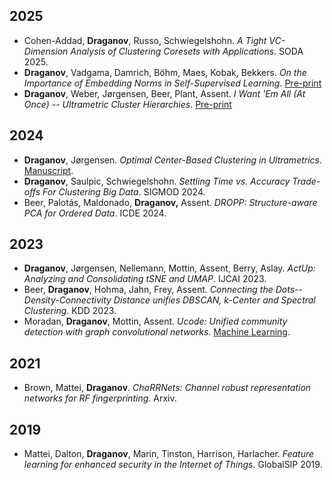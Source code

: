 ## 2025

- Cohen-Addad, **Draganov**, Russo, Schwiegelshohn. *A Tight VC-Dimension Analysis of Clustering Coresets with Applications*. SODA 2025.
- **Draganov**, Vadgama, Damrich, Böhm, Maes, Kobak, Bekkers. *On the Importance of Embedding Norms in Self-Supervised Learning*.
  [Pre-print](https://arxiv.org/pdf/2502.09252)
- **Draganov**, Weber, Jørgensen, Beer, Plant, Assent. *I Want 'Em All (At Once) -- Ultrametric Cluster Hierarchies*.
  [Pre-print](https://arxiv.org/pdf/2502.14018)

## 2024

- **Draganov**, Jørgensen. *Optimal Center-Based Clustering in Ultrametrics*.
  [Manuscript](https://github.com/Andrew-Draganov/andrew-draganov.github.io/blob/main/manuscripts/ultrametric_clustering.pdf).
- **Draganov**, Saulpic, Schwiegelshohn. *Settling Time vs. Accuracy Trade-offs For Clustering Big Data*. SIGMOD 2024.
- Beer, Palotás, Maldonado, **Draganov,** Assent. *DROPP: Structure-aware PCA for Ordered Data*. ICDE 2024.


## 2023

- **Draganov**, Jørgensen, Nellemann, Mottin, Assent, Berry, Aslay. *ActUp: Analyzing and Consolidating tSNE and UMAP*. IJCAI 2023.
- Beer, **Draganov**, Hohma, Jahn, Frey, Assent. *Connecting the Dots--Density-Connectivity Distance unifies DBSCAN, k-Center and Spectral Clustering*. KDD 2023.
- Moradan, **Draganov**, Mottin, Assent. *Ucode: Unified community detection with graph convolutional networks*. [Machine Learning](https://link.springer.com/journal/10994).

## 2021

- Brown, Mattei, **Draganov**. *ChaRRNets: Channel robust representation networks for RF fingerprinting*. Arxiv.

## 2019

- Mattei, Dalton, **Draganov**, Marin, Tinston, Harrison, Harlacher. *Feature learning for enhanced security in the Internet of Things*. GlobalSIP 2019.
